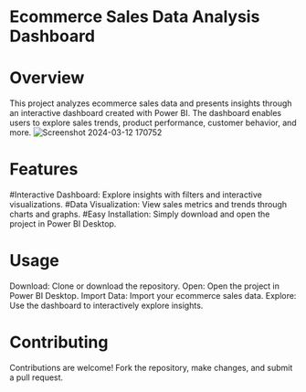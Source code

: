 # Ecommerce Sales Data Analysis Dashboard
# Overview
This project analyzes ecommerce sales data and presents insights through an interactive dashboard created with Power BI. The dashboard enables users to explore sales trends, product performance, customer behavior, and more.
![Screenshot 2024-03-12 170752](https://github.com/rushikghule/Power-BI-Ecommerce-Sales-Dashboard/assets/128126102/dcb680d6-a4cd-4445-b729-721a5db06a03)
# Features
#Interactive Dashboard: Explore insights with filters and interactive visualizations.
#Data Visualization: View sales metrics and trends through charts and graphs.
#Easy Installation: Simply download and open the project in Power BI Desktop.
# Usage
Download: Clone or download the repository.
Open: Open the project in Power BI Desktop.
Import Data: Import your ecommerce sales data.
Explore: Use the dashboard to interactively explore insights.
# Contributing
Contributions are welcome! Fork the repository, make changes, and submit a pull request.

